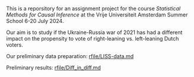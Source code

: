 This is a reporsitory for an assignment project for the course *Statistical Methods for Causal Inference* at the Vrije Universiteit Amsterdam Summer School 6-20 July 2024.

Our aim is to study if the Ukraine-Russia war of 2021 has had a different impact on the propensity to vote of right-leaning vs. left-leaning Dutch voters.

Our preliminary data preparation: [rfile/LISS-data.md](https://github.com/dianakorka/Data-Science-in-R/blob/main/rfile/LISS-data.md)

Preliminary results: [rfile/Diff_in_diff.md](https://github.com/dianakorka/Data-Science-in-R/blob/main/rfile/Diff_in_diff.md)
